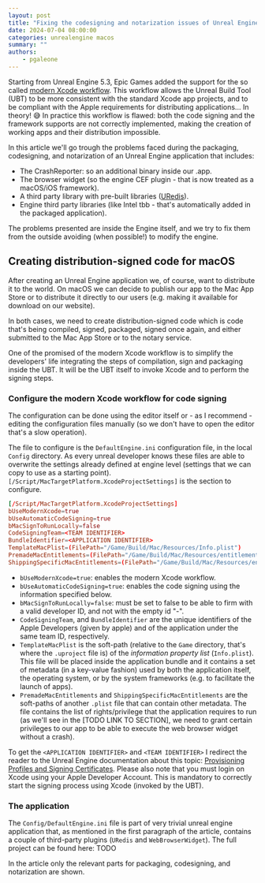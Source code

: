 ```yaml
---
layout: post
title: "Fixing the codesigning and notarization issues of Unreal Engine (5.3+) projects"
date: 2024-07-04 08:00:00
categories: unrealengine macos
summary: ""
authors:
    - pgaleone
---
```


Starting from Unreal Engine 5.3, Epic Games added the support for the so called [modern Xcode workflow](https://dev.epicgames.com/documentation/en-us/unreal-engine/using-modern-xcode-in-unreal-engine-5.3-and-newer). This workflow allows the Unreal Build Tool (UBT) to be more consistent with the standard Xcode app projects, and to be compliant with the Apple requirements for distributing applications... In theory! 😅 In practice this workflow is flawed: both the code signing and the framework supports are not correctly implemented, making the creation of working apps and their distribution impossible.

In this article we'll go trough the problems faced during the packaging, codesigning, and notarization of an Unreal Engine application that includes:

- The CrashReporter: so an additional binary inside our .app.
- The browser widget (so the engine CEF plugin - that is now treated as a macOS/iOS framework).
- A third party library with pre-built libraries ([URedis](https://github.com/Galeontz/URedis)).
- Engine third party libraries (like Intel tbb - that's automatically added in the packaged application).

The problems presented are inside the Engine itself, and we try to fix them from the outside avoiding (when possible!) to modify the engine.

## Creating distribution-signed code for macOS

After creating an Unreal Engine application we, of course, want to distribute it to the world. On macOS we can decide to publish our app to the Mac App Store or to distribute it directly to our users (e.g. making it available for download on our website).

In both cases, we need to create distribution-signed code which is code that's being compiled, signed, packaged, signed once again, and either submitted to the Mac App Store or to the notary service.

One of the promised of the modern Xcode workflow is to simplify the developers' life integrating the steps of compilation, sign and packaging inside the UBT. It will be the UBT itself to invoke Xcode and to perform the signing steps.

### Configure the modern Xcode workflow for code signing

The configuration can be done using the editor itself or - as I recommend - editing the configuration files manually (so we don't have to open the editor that's a slow operation).

The file to configure is the `DefaultEngine.ini` configuration file, in the local `Config` directory. As every unreal developer knows these files are able to overwrite the settings already defined at engine level (settings that we can copy to use as a starting point). `[/Script/MacTargetPlatform.XcodeProjectSettings]` is the section to configure.

```toml
[/Script/MacTargetPlatform.XcodeProjectSettings]
bUseModernXcode=true
bUseAutomaticCodeSigning=true
bMacSignToRunLocally=false
CodeSigningTeam=<TEAM IDENTIFIER>
BundleIdentifier=<APPLICATION IDENTIFIER>
TemplateMacPlist=(FilePath="/Game/Build/Mac/Resources/Info.plist")
PremadeMacEntitlements=(FilePath="/Game/Build/Mac/Resources/entitlements.plist")
ShippingSpecificMacEntitlements=(FilePath="/Game/Build/Mac/Resources/entitlements.plist")
```

- `bUseModernXcode=true`: enables the modern Xcode workflow.
- `bUseAutomaticCodeSigning=true`: enables the code signing using the information specified below.
- `bMacSignToRunLocally=false`: must be set to false to be able to firm with a valid developer ID, and not with the empty id "-".
- `CodeSigningTeam`, and `BundleIdentifier` are the unique identifiers of the Apple Developers (given by apple) and of the application under the same team ID, respectively.
- `TemplateMacPlist` is the soft-path (relative to the `Game` directory, that's where the `.uproject` file is) of the *information property list* (`Info.plist`). This file will be placed inside the application bundle and it contains a set of metadata (in a key-value fashion) used by both the application itself, the operating system, or by the system frameworks (e.g. to facilitate the launch of apps).
- `PremadeMacEntitlements` and `ShippingSpecificMacEntitlements` are the soft-paths of another `.plist` file that can contain other metadata. The file contains the list of rights/privilege that the application requires to run (as we'll see in the [TODO LINK TO SECTION], we need to grant certain privileges to our app to be able to execute the web browser widget without a crash).

To get the `<APPLICATION IDENTIFIER>` and `<TEAM IDENTIFIER>` I redirect the reader to the Unreal Engine documentation about this topic: [Provisioning Profiles and Signing Certificates](https://dev.epicgames.com/documentation/en-us/unreal-engine/setting-up-ios-tvos-and-ipados-provisioning-profiles-and-signing-certificates-for-unreal-engine-projects). Please also note that you must login on Xcode using your Apple Developer Account. This is mandatory to correctly start the signing process using Xcode (invoked by the UBT).


### The application

The `Config/DefaultEngine.ini` file is part of very trivial unreal engine application that, as mentioned in the first paragraph of the article, contains a couple of third-party plugins (`URedis` and `WebBrowserWidget`). The full project can be found here: TODO

In the article only the relevant parts for packaging, codesigning, and notarization are shown.
